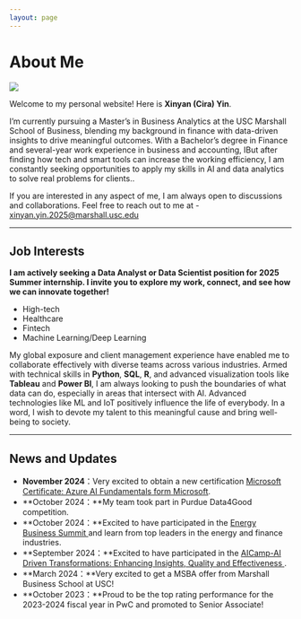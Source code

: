 ```yaml
---
layout: page
---
```


# About Me

<img src="https://cirayin.github.io/blogs/web.assets/IMG_2548.JPG"
 class="floatpic">

Welcome to my personal website! Here is **Xinyan (Cira) Yin**.<br>

I’m currently pursuing a Master’s in Business Analytics at the USC Marshall School of Business, blending my background in finance with data-driven insights to drive meaningful outcomes. With a Bachelor’s degree in Finance and several-year work experience in business and accounting, IBut after finding how tech and smart tools can increase the working efficiency, I am constantly seeking opportunities to apply my skills in AI and data analytics to solve real problems for clients..<br>

If you are interested in any aspect of me, I am always open to discussions and collaborations. Feel free to reach out to me at - xinyan.yin.2025@marshall.usc.edu

---

## Job Interests

**I am actively seeking a Data Analyst or Data Scientist position for 2025 Summer internship. I invite you to explore my work, connect, and see how we can innovate together!**

- High-tech
- Healthcare
- Fintech
- Machine Learning/Deep Learning

My global exposure and client management experience have enabled me to collaborate effectively with diverse teams across various industries. Armed with technical skills in **Python**, **SQL**, **R**, and advanced visualization tools like **Tableau** and **Power BI**, I am always looking to push the boundaries of what data can do, especially in areas that intersect with AI. Advanced technologies like ML and IoT positively influence the life of everybody. In a word, I wish to devote my talent to this meaningful cause and bring well-being to society.

---

## News and Updates

- **November 2024**：Very excited to obtain a new certification [Microsoft Certificate: Azure AI Fundamentals form Microsoft](https://www.credly.com/earner/dashboard). 
- **October 2024：**My team took part in Purdue Data4Good competition.
- **October 2024：**Excited to have participated in the [Energy Business Summit ](https://www.marshall.usc.edu/energy-business-summit) and learn from top leaders in the energy and finance industries.
- **September 2024：**Excited to have participated in the [AICamp-AI Driven Transformations: Enhancing Insights, Quality and Effectiveness ](https://www.aicamp.ai).
- **March 2024：**Very excited to get a MSBA offer from Marshall Business School at USC!
- **October 2023：**Proud to be the top rating performance for the 2023-2024 fiscal year in PwC and promoted to Senior Associate!
<br>


